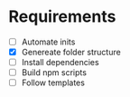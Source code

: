 
# Requirements
- [ ] Automate inits
- [x] Genereate folder structure
- [ ] Install dependencies
- [ ] Build npm scripts
- [ ] Follow templates
